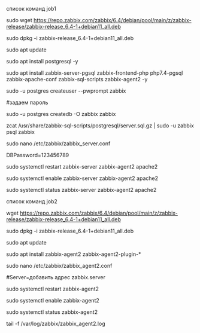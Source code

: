 список команд job1

sudo wget https://repo.zabbix.com/zabbix/6.4/debian/pool/main/z/zabbix-release/zabbix-release_6.4-1+debian11_all.deb

sudo dpkg -i zabbix-release_6.4-1+debian11_all.deb

sudo apt update

sudo apt install postgresql -y

sudo apt install zabbix-server-pgsql zabbix-frontend-php php7.4-pgsql zabbix-apache-conf zabbix-sql-scripts zabbix-agent2 -y


sudo -u postgres createuser --pwprompt zabbix

#задаем пароль

sudo -u postgres createdb -O zabbix zabbix

zcat /usr/share/zabbix-sql-scripts/postgresql/server.sql.gz | sudo -u zabbix psql zabbix

sudo nano /etc/zabbix/zabbix_server.conf

DBPassword=123456789

sudo systemctl restart zabbix-server zabbix-agent2 apache2

sudo systemctl enable zabbix-server zabbix-agent2 apache2

sudo systemctl status zabbix-server zabbix-agent2 apache2

список команд job2

wget https://repo.zabbix.com/zabbix/6.4/debian/pool/main/z/zabbix-release/zabbix-release_6.4-1+debian11_all.deb

sudo dpkg -i zabbix-release_6.4-1+debian11_all.deb

sudo apt update

sudo apt install zabbix-agent2 zabbix-agent2-plugin-*

sudo nano /etc/zabbix/zabbix_agent2.conf

#Server=добавить адрес zabbix.server

sudo systemctl restart zabbix-agent2

sudo systemctl enable zabbix-agent2

sudo systemctl status zabbix-agent2

tail -f /var/log/zabbix/zabbix_agent2.log

